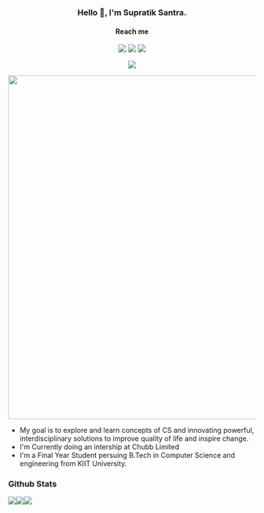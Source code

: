 

<div align = "center">
 <h3>Hello 👋, I'm Supratik Santra.</h3>
<h4> Reach me</h4>
</div>


<div align = "center" >
 
[![](https://img.shields.io/badge/linkedin-%230077B5.svg?&style=for-the-badge&logo=linkedin&logoColor=white0e76a8)](https://www.linkedin.com/in/supratik-santra-x67/)
[![](https://img.shields.io/badge/twitter-%230077B5.svg?&style=for-the-badge&logo=twitter&logoColor=white&color=00acee)](https://twitter.com/GodSanx) 
[![](https://img.shields.io/badge/Instagram-E4405F?style=for-the-badge&logo=instagram&logoColor=white)](https://www.instagram.com/supratiksantra/) 

 ![](https://komarev.com/ghpvc/?username=rjsanx&color=blueviolet)

</div>
<p align="center">
 


<img src="https://s3.amazonaws.com/adweek-shorthand-editorial/uncannyvalley/assets/BLSQBO9z15/genesis01-nolight.gif" width=700/>
 <br>
 
</p>




- My goal is to  explore and learn concepts of CS  and innovating powerful, interdisciplinary solutions to improve quality of life and inspire change.
- I'm Currently doing an intership at Chubb Limited
- I'm a Final Year Student persuing B.Tech in Computer Science and engineering from  KIIT University.


 ### Github Stats

<div align="center">
  <div style="display: flex; align-items: flex-start;">
   <img src = "https://github-readme-streak-stats.herokuapp.com/?user=rjsanx&theme=radical" />
    <img src="https://github-readme-stats.vercel.app/api?username=rjsanx&show_icons=true&title_color=ffffff&icon_color=34abeb&text_color=daf7dc&bg_color=151515" />
    <img src="https://github-readme-stats.vercel.app/api/top-langs/?username=rjsanx&layout=compact&show_icons=true&title_color=ffffff&icon_color=34abeb&text_color=daf7dc&bg_color=151515"/>
     </div>
</div>
